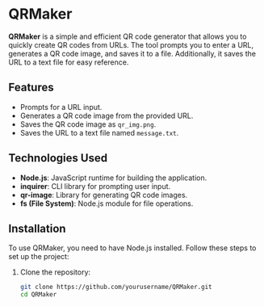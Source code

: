 # QRMaker

**QRMaker** is a simple and efficient QR code generator that allows you to quickly create QR codes from URLs. The tool prompts you to enter a URL, generates a QR code image, and saves it to a file. Additionally, it saves the URL to a text file for easy reference. 

## Features

- Prompts for a URL input.
- Generates a QR code image from the provided URL.
- Saves the QR code image as `qr_img.png`.
- Saves the URL to a text file named `message.txt`.

## Technologies Used

- **Node.js**: JavaScript runtime for building the application.
- **inquirer**: CLI library for prompting user input.
- **qr-image**: Library for generating QR code images.
- **fs (File System)**: Node.js module for file operations.

## Installation

To use QRMaker, you need to have Node.js installed. Follow these steps to set up the project:

1. Clone the repository:
   ```bash
   git clone https://github.com/yourusername/QRMaker.git
   cd QRMaker

